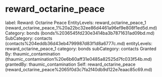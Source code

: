 # reward_octarine_peace

label: Reward: Octarine Peace
EntityLevels: reward_octarine_peace_1 (reward_octarine_peace_1%20a22bc32ee86d4461a96ef9e808f1ed5d.md)
Category: bonds (bonds%2036545fd230e3414ba3b7871631ad09bd.md)
SubCategory: contacts (contacts%204eddb36d43eb4799987d83f1d8a6777c.md)
entityLevels: reward_octarine_peace_1
category: bonds
subCategory: contacts
Granted By: thaumic_contamination (thaumic_contamination%20e6b60aff31e0485a82525d7fc033f54b.md)
grantedBy: thaumic_contamination
Self: reward_octarine_peace (reward_octarine_peace%2065f0d3c7fa2f40db9d122e7eaac85c69.md)

[](Untitled%20c725ed7626ba49289411757998a238cb.md)
